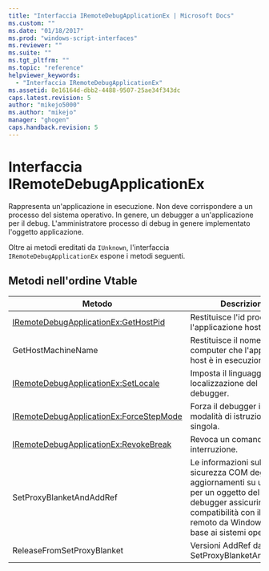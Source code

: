 ```yaml
---
title: "Interfaccia IRemoteDebugApplicationEx | Microsoft Docs"
ms.custom: ""
ms.date: "01/18/2017"
ms.prod: "windows-script-interfaces"
ms.reviewer: ""
ms.suite: ""
ms.tgt_pltfrm: ""
ms.topic: "reference"
helpviewer_keywords: 
  - "Interfaccia IRemoteDebugApplicationEx"
ms.assetid: 8e16164d-dbb2-4488-9507-25ae34f343dc
caps.latest.revision: 5
author: "mikejo5000"
ms.author: "mikejo"
manager: "ghogen"
caps.handback.revision: 5
---
```

# Interfaccia IRemoteDebugApplicationEx
Rappresenta un'applicazione in esecuzione.  Non deve corrispondere a un processo del sistema operativo.  In genere, un debugger a un'applicazione per il debug.  L'amministratore processo di debug in genere implementato l'oggetto applicazione.  
  
 Oltre ai metodi ereditati da `IUnknown`, l'interfaccia `IRemoteDebugApplicationEx` espone i metodi seguenti.  
  
## Metodi nell'ordine Vtable  
  
|Metodo|Descrizione|  
|------------|-----------------|  
|[IRemoteDebugApplicationEx:GetHostPid](../../winscript/reference/iremotedebugapplicationex-gethostpid.md)|Restituisce l'id processo per l'applicazione host.|  
|GetHostMachineName|Restituisce il nome del computer che l'applicazione host è in esecuzione.|  
|[IRemoteDebugApplicationEx:SetLocale](../../winscript/reference/iremotedebugapplicationex-setlocale.md)|Imposta il linguaggio per la localizzazione del debugger.|  
|[IRemoteDebugApplicationEx:ForceStepMode](../../winscript/reference/iremotedebugapplicationex-forcestepmode.md)|Forza il debugger in modalità di istruzione singola.|  
|[IRemoteDebugApplicationEx:RevokeBreak](../../winscript/reference/iremotedebugapplicationex-revokebreak.md)|Revoca un comando di interruzione.|  
|SetProxyBlanketAndAddRef|Le informazioni sulla sicurezza COM degli aggiornamenti su un proxy per un oggetto del debugger assicurino la compatibilità con il debug remoto da Windows 95 in base ai sistemi operativi.|  
|ReleaseFromSetProxyBlanket|Versioni AddRef da SetProxyBlanketAndAddRef.|